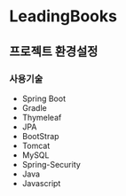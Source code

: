 # LeadingBooks

## 프로젝트 환경설정

### 사용기술

  * Spring Boot
  * Gradle
  * Thymeleaf
  * JPA
  * BootStrap
  * Tomcat
  * MySQL
  * Spring-Security
  * Java
  * Javascript


